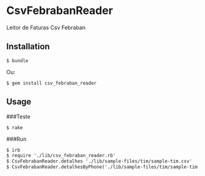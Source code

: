 # CsvFebrabanReader
Leitor de Faturas Csv Febraban

## Installation

    $ bundle

Ou:

    $ gem install csv_febraban_reader

## Usage
###Teste

    $ rake

###Run
```html
$ irb
$ require './lib/csv_febraban_reader.rb'
$ CsvFebrabanReader.detalhes './lib/sample-files/tim/sample-tim.csv'
$ CsvFebrabanReader.detalhesByPhone('./lib/sample-files/tim/sample-tim.csv', 'xxx-xxxx-xxxx'
```
